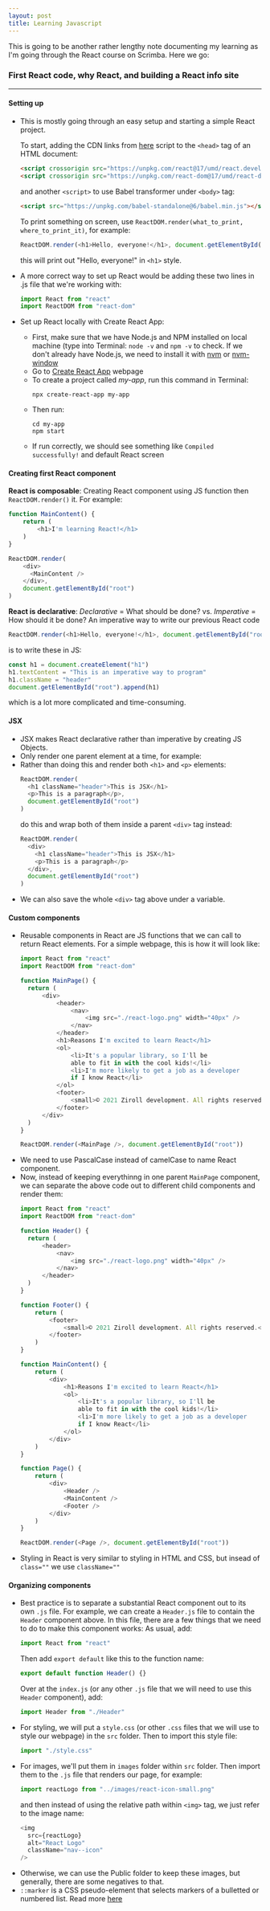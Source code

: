 ```yaml
---
layout: post
title: Learning Javascript
---
```


This is going to be another rather lengthy note documenting my learning as I'm going through the React course on Scrimba. Here we go:

### First React code, why React, and building a React info site
---
#### Setting up
- This is mostly going through an easy setup and starting a simple React project.

  To start, adding the CDN links from [here](https://reactjs.org/docs/cdn-links.html) script to the `<head>` tag of an HTML document:
  ```HTML
  <script crossorigin src="https://unpkg.com/react@17/umd/react.development.js"></script>
  <script crossorigin src="https://unpkg.com/react-dom@17/umd/react-dom.development.js"></script>
  ```
  and another `<script>` to use Babel transformer under `<body>` tag:
  ```HTML
  <script src="https://unpkg.com/babel-standalone@6/babel.min.js"></script>
  ```

  To print something on screen, use `ReactDOM.render(what_to_print, where_to_print_it)`, for example:
  ```javascript
  ReactDOM.render(<h1>Hello, everyone!</h1>, document.getElementById("root"))
  ```
  this will print out "Hello, everyone!" in `<h1>` style.

- A more correct way to set up React would be adding these two lines in .js file that we're working with:
  ```javascript
  import React from "react"
  import ReactDOM from "react-dom"
  ```
- Set up React locally with Create React App:
  - First, make sure that we have Node.js and NPM installed on local machine (type into Terminal: `node -v` and `npm -v` to check. If we don't already have Node.js, we need to install it with [nvm](https://github.com/nvm-sh/nvm) or [nvm-window](https://github.com/coreybutler/nvm-windows)
  - Go to [Create React App](https://create-react-app.dev/) webpage
  - To create a project called _my-app_, run this command in Terminal:
    ```
    npx create-react-app my-app
    ```
  - Then run:
    ```
    cd my-app
    npm start
    ```
  - If run correctly, we should see something like `Compiled successfully!` and default React screen

#### Creating first React component
**React is composable**: Creating React component using JS function then `ReactDOM.render()` it. For example:
```javascript
function MainContent() {
    return (
        <h1>I'm learning React!</h1>
    )
}

ReactDOM.render(
    <div>
      <MainContent />
    </div>,
    document.getElementById("root")
)
```
**React is declarative**: 
_Declarative_ = What should be done? vs. _Imperative_ = How should it be done?
An imperative way to write our previous React code
  ```javascript
  ReactDOM.render(<h1>Hello, everyone!</h1>, document.getElementById("root"))
  ```
  is to write these in JS:
  ```javascript
  const h1 = document.createElement("h1")
  h1.textContent = "This is an imperative way to program"
  h1.className = "header"
  document.getElementById("root").append(h1)
  ```
  which is a lot more complicated and time-consuming. 

#### JSX
- JSX makes React declarative rather than imperative by creating JS Objects.
- Only render one parent element at a time, for example:
- Rather than doing this and render both `<h1>` and `<p>` elements:
  ```javascript
  ReactDOM.render(
    <h1 className="header">This is JSX</h1>
    <p>This is a paragraph</p>,
    document.getElementById("root")
  )
  ```
  do this and wrap both of them inside a parent `<div>` tag instead:
  ```javascript
  ReactDOM.render(
    <div>
      <h1 className="header">This is JSX</h1>
      <p>This is a paragraph</p>
    </div>,
    document.getElementById("root")
  )
  ```
- We can also save the whole `<div>` tag above under a variable.

#### Custom components
- Reusable components in React are JS functions that we can call to return React elements. For a simple webpage, this is how it will look like:
  ```javascript
  import React from "react"
  import ReactDOM from "react-dom"

  function MainPage() {
    return (
        <div>
            <header>
                <nav>
                    <img src="./react-logo.png" width="40px" />
                </nav>
            </header>
            <h1>Reasons I'm excited to learn React</h1>
            <ol>
                <li>It's a popular library, so I'll be 
                able to fit in with the cool kids!</li>
                <li>I'm more likely to get a job as a developer
                if I know React</li>
            </ol>
            <footer>
                <small>© 2021 Ziroll development. All rights reserved.</small>
            </footer>
        </div>
    )
  }

  ReactDOM.render(<MainPage />, document.getElementById("root"))
  ```
- We need to use PascalCase instead of camelCase to name React component.
- Now, instead of keeping everythinng in one parent `MainPage` component, we can separate the above code out to different child components and render them:
  ```javascript
  import React from "react"
  import ReactDOM from "react-dom"
  
  function Header() {
    return (
        <header>
            <nav>
                <img src="./react-logo.png" width="40px" />
            </nav>
        </header>
    )
  }

  function Footer() {
      return (
          <footer>
              <small>© 2021 Ziroll development. All rights reserved.</small>
          </footer>
      )
  }

  function MainContent() {
      return (
          <div>
              <h1>Reasons I'm excited to learn React</h1>
              <ol>
                  <li>It's a popular library, so I'll be 
                  able to fit in with the cool kids!</li>
                  <li>I'm more likely to get a job as a developer
                  if I know React</li>
              </ol>
          </div>
      )
  }

  function Page() {
      return (
          <div>
              <Header />
              <MainContent />
              <Footer />
          </div>
      )
  }

  ReactDOM.render(<Page />, document.getElementById("root"))
  ```
- Styling in React is very similar to styling in HTML and CSS, but insead of `class=""` we use `className=""`

#### Organizing components
- Best practice is to separate a substantial React component out to its own `.js` file. For example, we can create a `Header.js` file to contain the `Header` component above. In this file, there are a few things that we need to do to make this component works:
  As usual, add:
  ```javascript
  import React from "react"
  ```
  Then add `export default` like this to the function name:
  ```javascript
  export default function Header() {}
  ```
  Over at the `index.js` (or any other `.js` file that we will need to use this `Header` component), add:
  ```javascript
  import Header from "./Header"
  ```
- For styling, we will put a `style.css` (or other `.css` files that we will use to style our webpage) in the `src` folder. Then to import this style file:
  ```javascript
  import "./style.css"
  ```
- For images, we'll put them in `images` folder within `src` folder. Then import them to the `.js` file that renders our page, for example:
  ```javascript
  import reactLogo from "../images/react-icon-small.png"
  ```
  and then instead of using the relative path within `<img>` tag, we just refer to the image name:
  ```javascript
  <img
    src={reactLogo}
    alt="React Logo"
    className="nav--icon"
  />
  ```
- Otherwise, we can use the Public folder to keep these images, but generally, there are some negatives to that.
- `::marker` is a CSS pseudo-element that selects markers of a bulletted or numbered list. Read more [here](https://developer.mozilla.org/en-US/docs/Web/CSS/::marker)

  
  







